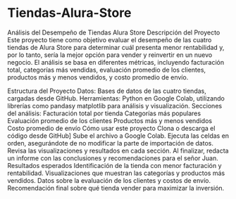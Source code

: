 # Tiendas-Alura-Store
Análisis del Desempeño de Tiendas Alura Store
Descripción del Proyecto
Este proyecto tiene como objetivo evaluar el desempeño de las cuatro tiendas de Alura Store para determinar cuál presenta menor rentabilidad y, por lo tanto, sería la mejor opción para vender y reinvertir en un nuevo negocio. El análisis se basa en diferentes métricas, incluyendo facturación total, categorías más vendidas, evaluación promedio de los clientes, productos más y menos vendidos, y costo promedio de envío.

Estructura del Proyecto
Datos: Bases de datos de las cuatro tiendas, cargadas desde GitHub.
Herramientas: Python en Google Colab, utilizando librerías como pandasy matplotlib para análisis y visualización.
Secciones del análisis:
Facturación total por tienda
Categorías más populares
Evaluación promedio de los clientes
Productos más y menos vendidos
Costo promedio de envío
Cómo usar este proyecto
Clona o descarga el código desde GitHub] 
Sube el archivo a Google Colab.
Ejecuta las celdas en orden, asegurándote de no modificar la parte de importación de datos.
Revisa las visualizaciones y resultados en cada sección.
Al finalizar, redacta un informe con las conclusiones y recomendaciones para el señor Juan.
Resultados esperados
Identificación de la tienda con menor facturación y rentabilidad.
Visualizaciones que muestran las categorías y productos más vendidos.
Datos sobre la evaluación de los clientes y costos de envío.
Recomendación final sobre qué tienda vender para maximizar la inversión.
